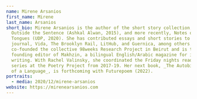```yaml
---
name: Mirene Arsanios
first_name: Mirene
last_name: Arsanios
short_bio: Mirene Arsanios is the author of the short story collection, The City
  Outside the Sentence (Ashkal Alwan, 2015), and more recently, Notes on Mother
  Tongues (UDP, 2020). She has contributed essays and short stories to e-flux
  journal, Vida, The Brooklyn Rail, LitHub, and Guernica, among others. Arsanios
  co-founded the collective 98weeks Research Project in Beirut and is the
  founding editor of Makhzin, a bilingual English/Arabic magazine for innovative
  writing. With Rachel Valinsky, she coordinated the Friday nights reading
  series at the Poetry Project from 2017-19. Her next book, _The Autobiography
  of a Language_, is forthcoming with Futurepoem (2022).
portraits:
  - media: 2020/12/mirene-arsanios
website: https://mirenearsanios.com
---
```

